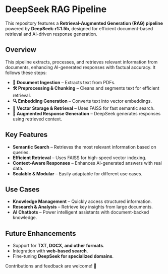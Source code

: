 # **DeepSeek RAG Pipeline**  

This repository features a **Retrieval-Augmented Generation (RAG) pipeline** powered by **DeepSeek-r1:1.5b**, designed for efficient document-based retrieval and AI-driven response generation.  

## **Overview**  
This pipeline extracts, processes, and retrieves relevant information from documents, enhancing AI-generated responses with factual accuracy. It follows these steps:  

- **📄 Document Ingestion** – Extracts text from PDFs.  
- **🛠 Preprocessing & Chunking** – Cleans and segments text for efficient retrieval.  
- **🔍 Embedding Generation** – Converts text into vector embeddings.  
- **📂 Vector Storage & Retrieval** – Uses FAISS for fast semantic search.  
- **🤖 Augmented Response Generation** – DeepSeek generates responses using retrieved context.  

## **Key Features**  
- **Semantic Search** – Retrieves the most relevant information based on queries.  
- **Efficient Retrieval** – Uses FAISS for high-speed vector indexing.  
- **Context-Aware Responses** – Enhances AI-generated answers with real data.  
- **Scalable & Modular** – Easily adaptable for different use cases.  

## **Use Cases**  
- **Knowledge Management** – Quickly access structured information.  
- **Research & Analysis** – Retrieve key insights from large documents.  
- **AI Chatbots** – Power intelligent assistants with document-backed knowledge.  

## **Future Enhancements**  
- Support for **TXT, DOCX, and other formats**.  
- Integration with **web-based search**.  
- Fine-tuning **DeepSeek for specialized domains**.  

Contributions and feedback are welcome! 🚀
